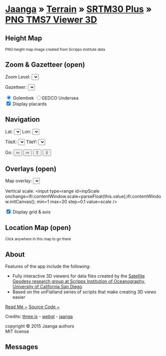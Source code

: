 [Jaanga]( ../../../index.html ) &raquo; [Terrain]( ../terrain-r2/terrain.html ) &raquo; [SRTM30 Plus]( ../../terrain-srtm30-plus-viewers.html ) &raquo;
[PNG TMS7 Viewer 3D]( png-tms7-viewer-3d.html )
===

## Height Map

<div id=heightMapHolder ></div>  
<small>PNG height map image created from Scripps institute data</small> 

## Zoom & Gazetteer (open)

Zoom Level: <select id=selZoom onchange=ifr.contentWindow.setZoom(); ></select>

Gazetteer: <select id=selPlace ></select>

<input type=radio id=inpGolem name=gaz onclick=ifr.contentWindow.setGazetteer(); checked /> Golembek <input type=radio id=inpGEDCO name=gaz onclick=ifr.contentWindow.setGazetteer(); />GEDCO Undersea  
<input type=checkbox id=inpPlacards onchange=ifr.contentWindow.setPlacards(); checked /> Display placards


## Navigation

Lat: <select id=selLat onchange=ifr.contentWindow.selectFile(); ></select> 
Lon: <select id=selLon onchange=ifr.contentWindow.selectFile(); ></select>

TileX: <select id=selTileX onchange=ifr.contentWindow.setTileParameters(); ></select>
TileY: <select id=selTileY onchange=ifr.contentWindow.setTileParameters(); ></select>

Go: <button onclick=ifr.contentWindow.tileWest(); title="Go west" >&#8678;</button> 
<button onclick=ifr.contentWindow.tileEast(); title="Go east"  >&#8680;</button> 
<button onclick=ifr.contentWindow.tileNorth(); title="Go north" >&#8679;</button> 
<button onclick=ifr.contentWindow.tileSouth(); title="Go south" >&#8681;</button> 

<div id=msg1 ></div>
<div id=msg2 ></div>

## Overlays (open)

Map overlay: <select id=selMap onchange=ifr.contentWindow.setTextureMap() /></select>

Vertical scale: <input type=range id=inpScale onchange=ifr.contentWindow.scale=parseFloat(this.value);ifr.contentWindow.initCanvas(); min=1 max=20 step=0.1 value=scale /></select>

<input type=checkbox id=inpGrid onchange=ifr.contentWindow.setHelpers(); checked=true /> Display grid & axis

## Location Map (open)

<div id=locationMap ></div>  
<small>Click anywhere in this map to go there</small>

## About

Features of the app include the following:

* Fully interactive 3D viewers for data files created by the 
<a href=http://topex.ucsd.edu/WWW_html/srtm30_plus.html  target="_blank" >Satellite Geodesy research group at Scripps Institution of Oceanography, University of California San Diego</a> 
* Based on the unFlatland series of scripts that make creating 3D views easier

<a href="http://jaanga.github.io/terrain-srtm30-plus-viewers/terrain-srtm30-plus-viewers.html" target="_blank">Read Me ~</a> 
<a href="https://github.com/jaanga/terrain-srtm30-plus-viewers/tree/gh-pages/png-tms7-viewer-3d-features" target="_blank">Source Code ~ </a> 

Credits: <a href="http://threejs.org" target="_blank">three.js</a> - 
<a href="http://khronos.org/webgl/" target="_blank">webgl</a> - 
<a href="http://jaanga.github.io" target="_blank">jaanga</a>

copyright &copy; 2015 Jaanga authors  
MIT license

## Messages

<div id=msg ></div>
<div id=msg1 ></div>
<div id=msg2 ></div>

